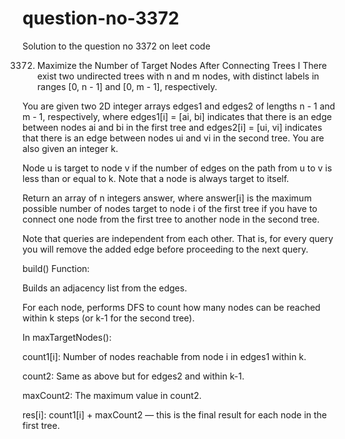 # question-no-3372
Solution to the question no 3372 on leet code 

3372. Maximize the Number of Target Nodes After Connecting Trees I
There exist two undirected trees with n and m nodes, with distinct labels in ranges [0, n - 1] and [0, m - 1], respectively.

You are given two 2D integer arrays edges1 and edges2 of lengths n - 1 and m - 1, respectively, where edges1[i] = [ai, bi] indicates that there is an edge between nodes ai and bi in the first tree and edges2[i] = [ui, vi] indicates that there is an edge between nodes ui and vi in the second tree. You are also given an integer k.

Node u is target to node v if the number of edges on the path from u to v is less than or equal to k. Note that a node is always target to itself.

Return an array of n integers answer, where answer[i] is the maximum possible number of nodes target to node i of the first tree if you have to connect one node from the first tree to another node in the second tree.

Note that queries are independent from each other. That is, for every query you will remove the added edge before proceeding to the next query.

build() Function:

Builds an adjacency list from the edges.

For each node, performs DFS to count how many nodes can be reached within k steps (or k-1 for the second tree).

In maxTargetNodes():

count1[i]: Number of nodes reachable from node i in edges1 within k.

count2: Same as above but for edges2 and within k-1.

maxCount2: The maximum value in count2.

res[i]: count1[i] + maxCount2 — this is the final result for each node in the first tree.
